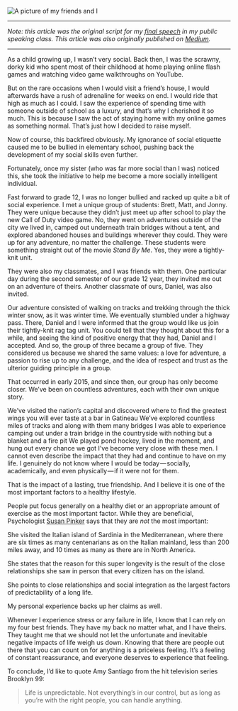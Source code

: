 ![A picture of my friends and I][banner]

---
*Note: this article was the original script for my [final speech](https://drive.google.com/file/d/1PyL2a9Pw-Fg3qIdU0xYV9YndgAm3ogZ8/view?usp=sharing) in my public speaking class. This article was also originally published on [Medium](https://medium.com/@bartoszantczak/lasting-friendships-3f437fb5731a).*

---

As a child growing up, I wasn’t very social. Back then, I was the scrawny, dorky kid who spent most of their childhood at home playing online flash games and watching video game walkthroughs on YouTube.

But on the rare occasions when I would visit a friend’s house, I would afterwards have a rush of adrenaline for weeks on end. I would ride that high as much as I could. I saw the experience of spending time with someone outside of school as a luxury, and that’s why I cherished it so much. This is because I saw the act of staying home with my online games as something normal. That’s just how I decided to raise myself.

Now of course, this backfired obviously. My ignorance of social etiquette caused me to be bullied in elementary school, pushing back the development of my social skills even further.

Fortunately, once my sister (who was far more social than I was) noticed this, she took the initiative to help me become a more socially intelligent individual.

Fast forward to grade 12, I was no longer bullied and racked up quite a bit of social experience. I met a unique group of students: Brett, Matt, and Jonny. They were unique because they didn’t just meet up after school to play the new Call of Duty video game. No, they went on adventures outside of the city we lived in, camped out underneath train bridges without a tent, and explored abandoned houses and buildings wherever they could. They were up for any adventure, no matter the challenge. These students were something straight out of the movie *Stand By Me*. Yes, they were a tightly-knit unit.

They were also my classmates, and I was friends with them. One particular day during the second semester of our grade 12 year, they invited me out on an adventure of theirs. Another classmate of ours, Daniel, was also invited.

Our adventure consisted of walking on tracks and trekking through the thick winter snow, as it was winter time. We eventually stumbled under a highway pass. There, Daniel and I were informed that the group would like us join their tightly-knit rag tag unit. You could tell that they thought about this for a while, and seeing the kind of positive energy that they had, Daniel and I accepted. And so, the group of three became a group of five. They considered us because we shared the same values: a love for adventure, a passion to rise up to any challenge, and the idea of respect and trust as the ulterior guiding principle in a group.

That occurred in early 2015, and since then, our group has only become closer. We’ve been on countless adventures, each with their own unique story.

We’ve visited the nation’s capital and discovered where to find the greatest wings you will ever taste at a bar in Gatineau
We’ve explored countless miles of tracks and along with them many bridges
I was able to experience camping out under a train bridge in the countryside with nothing but a blanket and a fire pit
We played pond hockey, lived in the moment, and hung out every chance we got
I’ve become very close with these men. I cannot even describe the impact that they had and continue to have on my life. I genuinely do not know where I would be today — socially, academically, and even physically — if it were not for them.

That is the impact of a lasting, true friendship. And I believe it is one of the most important factors to a healthy lifestyle.

People put focus generally on a healthy diet or an appropriate amount of exercise as the most important factor. While they are beneficial, Psychologist [Susan Pinker](https://www.ted.com/talks/susan_pinker_the_secret_to_living_longer_may_be_your_social_life) says that they are *not* the most important:

She visited the Italian island of Sardinia in the Mediterranean, where there are six times as many centenarians as on the Italian mainland, less than 200 miles away, and 10 times as many as there are in North America.

She states that the reason for this super longevity is the result of the close relationships she saw in person that every citizen has on the island.

She points to close relationships and social integration as the largest factors of predictability of a long life.

My personal experience backs up her claims as well.

Whenever I experience stress or any failure in life, I know that I can rely on my four best friends. They have my back no matter what, and I have theirs. They taught me that we should not let the unfortunate and inevitable negative impacts of life weigh us down. Knowing that there are people out there that you can count on for anything is a priceless feeling. It’s a feeling of constant reassurance, and everyone deserves to experience that feeling.

To conclude, I’d like to quote Amy Santiago from the hit television series Brooklyn 99:

> Life is unpredictable. Not everything’s in our control, but as long as you’re with the right people, you can handle anything.

[banner]: https://github.com/b-antczak/personal-website/raw/master/src/api/blog/images/lasting-friendships-01.jpg "My friends and I"